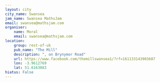 ```yaml
---
layout: city                                           
city_name: Swansea                                                               
jam_name: Swansea MathsJam
email: swansea@mathsjam.com
organiser:
    name: Moral
    email: swansea@mathsjam.com
location:
    group: rest-of-uk
    pub_name: "The Mill"
    description: ", on Brynymor Road"
    url: https://www.facebook.com/themillswansea1/?rf=161133143903687
    lon: -3.9612769
    lat: 51.6163083
hiatus: False
---
```


